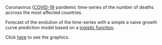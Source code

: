 Coronavirus ([COVID-19]("https://en.wikipedia.org/wiki/2019%E2%80%9320_coronavirus_pandemic") pandemic time-series of the number of deaths accross the most affected countries.

Forecast of the evolution of the time-series with a simple a naive growth curve prediction model based on a [logistic function]("https://en.wikipedia.org/wiki/Logistic_function").

Click [here](http://www.hupe.me/covid) to see the graphics.
